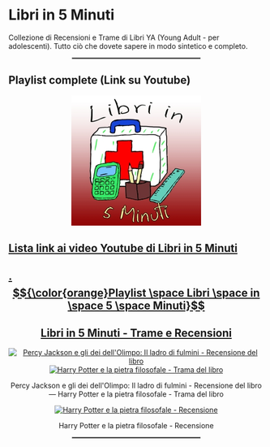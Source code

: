# **Libri in 5 Minuti**

Collezione di Recensioni e Trame di Libri YA (Young Adult - per adolescenti). Tutto ciò che dovete sapere in modo sintetico e completo.

<div align="center">
  <hr style="width: 50%; border: 1px solid #808080;">
</div>

## **Playlist complete (Link su Youtube)**

<div align="center">
  <a href="https://www.youtube.com/watch?v=xfG6tgX9wLM&list=PL8nSPrZb28LSWSMI0PIekshXIe-4rizZz">
    <img src="./Immagini/Libri_in_5_Minuti_256.jpg" alt="Libri in 5 Minuti">
</div>

## **Lista link ai video Youtube di Libri in 5 Minuti**

## **. $${\color{orange}Playlist \space Libri \space in \space 5 \space Minuti}$$**

<div align="center">

</div>

<div align="center">
  <h2>Libri in 5 Minuti - Trame e Recensioni</h2>
</div>

<div align="center">
  <a href="https://www.youtube.com/watch?v=S2Z5hgWFwYQ&list=PL8nSPrZb28LSWSMI0PIekshXIe-4rizZz">
    <img src="https://i.ytimg.com/vi/S2Z5hgWFwYQ/maxresdefault.jpg" alt="Percy Jackson e gli dei dell'Olimpo: Il ladro di fulmini - Recensione del libro" height="256">
  </a>

  <a href="https://www.youtube.com/watch?v=xfG6tgX9wLM&list=PL8nSPrZb28LSWSMI0PIekshXIe-4rizZz">
    <img src="https://i.ytimg.com/vi/xfG6tgX9wLM/maxresdefault.jpg" alt="Harry Potter e la pietra filosofale - Trama del libro" height="256">
  </a>

  <p>Percy Jackson e gli dei dell'Olimpo: Il ladro di fulmini - Recensione del libro — Harry Potter e la pietra filosofale - Trama del libro</p>

  <a href="https://www.youtube.com/watch?v=M_sKyG2SwcI&list=PL8nSPrZb28LSWSMI0PIekshXIe-4rizZz">
    <img src="https://i.ytimg.com/vi/M_sKyG2SwcI/maxresdefault.jpg" alt="Harry Potter e la pietra filosofale - Recensione" height="256">
  </a>

  <p>Harry Potter e la pietra filosofale - Recensione</p>
</div>

<div align="center">
  <hr style="width: 50%; border: 1px solid #808080;">
</div>
